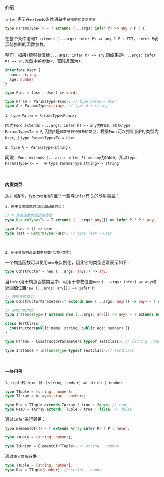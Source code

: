 #### 介绍

`infer` 表示在`extends`条件语句中`待推断的类型变量`

~~~ts
type ParamsType<T> = T extends (...args: infer P) => any ? P : T;
~~~

在整个条件语句`T extends (...args: infer P) => any ? P : T`中， `infer P`表示待推断的函数参数。

整句：如果`T`能够赋值给`(...args: infer P) => any`,则结果是`(...args: infer P) => any`类型中的参数`P`，否则返回为`T`。

~~~ts
interface User {
  name: string,
  age: number
}

type Func = (user: User) => void;

type Param = ParamsType<Func>; // type Param = User
type A = ParamsType<string>; // type A = string
~~~

`1、type Param = ParamsType<Func>;`

因为`Func extends (...args: infer P) => any`为true，所以`type ParamsType<T> = P`, 因为`P`是`函数参数待推断的类型`，根据`Func`可以推断出P的类型为`User`, 即`type ParamsType<T> = User`

`2、type A = ParamsType<string>; `

同理：`Func extends (...args: infer P) => any`为false，所以`type ParamsType<T> = T` => `type ParamsType<string> = string`

<br/>

#### 内置类型

从`2.8`版本，typescript内置了一些与`infer`有关的映射类型：

`1、用于提取函数类型的返回值类型`：

~~~ts
// P 即是函数的返回值类型
type ReturnType<T> = T extends (...args: any[]) => infer P ? P : any;
~~~

~~~ts
type Func = () => User
type Test = ReturnType<Func>; // type Test = User
~~~
<br/>

`2、用于提取构造函数中参数(实例)类型`:

一个构造函数可以使用`new`来实例化，因此它的类型通常表示如下：

~~~ts
type Constructor = new (...args: any[]) => any;
~~~

当`infer`用于构造函数类型中，可用于参数位置`new (...args: infer) => any`和返回值位置`new (...args: any[]) => infer P`;

~~~ts
// 获取参数类型
type ConstructorParameters<T extends new (...args: any[]) => any> = T extends new (...args: infer P) => any ? P : never;

// 获取实例类型
type InstanceType<T extends new (...args: any[]) => any> = T extends new (...args: any[]) => inter P ? P : any;

class TestClass {
  constructor(public name: string, public age: number) {}
}

type Params = ConstructorParameters<typeof TestClass>; // [string, number]

type Instance = InstanceType<typeof TestClass>;// TestClass
~~~

<br/>

#### 一些用例

`1、tuple转union 如：[string, number] => string | number`

~~~ts
type TTuple = [string, number];
type TArray = Array<string | number>;

type Res = TTuple extends TArray ? true : false; // true
type ResO = TArray extends TTuple ? true : false; // false
~~~

通过`infer`进行转换：

~~~ts
type ElementOf<T> = T extends Array<infer P> ? P : never;

type TTuple = [string, number];

type ToUnion = ElementOf<TTuple>; // string | number
~~~

通过`索引签名`转换：

~~~ts
type TTuple = [string, number];
type Res = TTuple[number]; // string | number
~~~